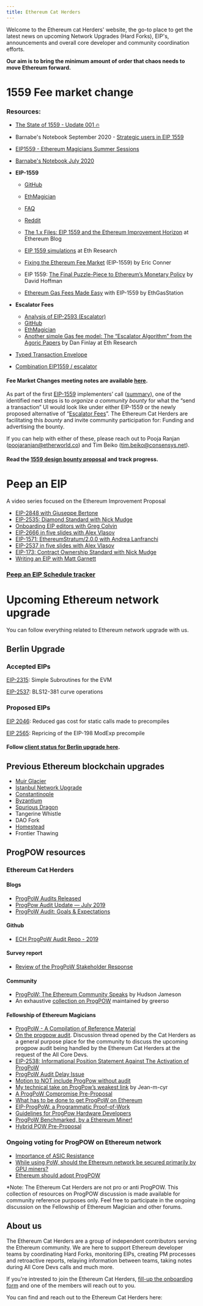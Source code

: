 ```yaml
---
title: Ethereum Cat Herders
---
```


Welcome to the Ethereum cat Herders' website, the go-to place to get the latest news on upcoming Network Upgrades (Hard Forks), EIP's, announcements and overall core developer and community coordination efforts.

**Our aim is to bring the minimum amount of order that chaos needs to move Ethereum forward.**

# 1559 Fee market change  

### Resources: 
* [The State of 1559 - Update 001 🔥](https://hackmd.io/@timbeiko/1559-update-001)
* Barnabe's Notebook September 2020 - [Strategic users in EIP 1559](https://nbviewer.jupyter.org/github/barnabemonnot/abm1559/blob/master/notebooks/strategicUser.ipynb)
* [EIP1559 - Ethereum Magicians Summer Sessions](https://www.youtube.com/watch?v=kNSpugOwQ1o)
* [Barnabe's Notebook July 2020](https://nbviewer.jupyter.org/github/barnabemonnot/abm1559/blob/master/notebooks/stationary1559.ipynb)
* **EIP-1559**
    * [GitHub](https://github.com/ethereum/EIPs/blob/master/EIPS/eip-1559.md) 
    * [EthMagician](https://ethereum-magicians.org/t/eip-1559-fee-market-change-for-eth-1-0-chain/2783) 
    * [FAQ](https://notes.ethereum.org/Wjr1SnW-QaST7phX9C5wkg?both)
    * [Reddit](https://www.reddit.com/r/ethereum/comments/fhkca3/eip_1559_when/)

    * [The 1.x Files: EIP 1559 and the Ethereum Improvement Horizon](https://blog.ethereum.org/2020/06/16/eth1x-1559/) at Ethereum Blog
    * [EIP 1559 simulations](https://ethresear.ch/t/eip-1559-simulations/7280) at Eth Research
    * [Fixing the Ethereum Fee Market](https://medium.com/@eric.conner/fixing-the-ethereum-fee-market-eip-1559-9109f1c1814b) (EIP-1559) by Eric Conner
    * EIP 1559: [The Final Puzzle-Piece to Ethereum’s Monetary Policy](https://medium.com/@TrustlessState/eip-1559-the-final-puzzle-piece-to-ethereums-monetary-policy-58802ab28a27) by David Hoffman
    * [Ethereum Gas Fees Made Easy](https://ethgasstation.info/blog/ethereum-gas-fees-made-easy/) with EIP-1559 by EthGasStation

* **Escalator Fees**
    * [Analysis of EIP-2593 (Escalator)](https://insights.deribit.com/market-research/analysis-of-eip-2593-escalator/)
    * [GitHub](https://github.com/danfinlay/EIPs/blob/Escalator/EIPS/eip-x.md)
    * [EthMagician](https://ethereum-magicians.org/t/eip-1559-fee-market-change-for-eth-1-0-chain/2783/71) 
    * [Another simple Gas fee model: The “Escalator Algorithm” from the Agoric Papers](https://ethresear.ch/t/another-simple-gas-fee-model-the-escalator-algorithm-from-the-agoric-papers/6399) by Dan Finlay at Eth Research
    
* [Typed Transaction Envelope](https://eips.ethereum.org/EIPS/eip-2718)

* [Combination EIP1559 / escalator](https://github.com/ethereum/rig/blob/master/eip1559/combination.md#floating-escalator-started-on-basefee)


#### Fee Market Changes meeting notes are available [here](https://github.com/ethereum/pm/tree/master/Fee%20Market%20Meetings).

As part of the first [EIP-1559](https://github.com/ethereum/EIPs/blob/master/EIPS/eip-1559.md)  implementers’ call ([summary](https://twitter.com/TimBeiko/status/1255852443050655744)), one of the identified next steps is to *organize a community bounty* for what the “send a transaction” UI would look like under either EIP-1559 or the newly proposed alternative of “[Escalator Fees](https://github.com/danfinlay/EIPs/blob/Escalator/EIPS/eip-x.md)”. The Ethereum Cat Herders are facilitating this *bounty* and invite community participation for: Funding and advertising the bounty. 

If you can help with either of these, please reach out to Pooja Ranjan (poojaranjan@etherworld.co) and Tim Beiko (tim.beiko@consensys.net). 

#### Read the [1559 design bounty proposal](https://docs.google.com/document/d/12yjO2nJzK3_DmQYZLZ8ox1bIZkAznqDZkFrUcxh9E7M/edit#)  and track progress. 

# Peep an EIP 
A video series focused on the Ethereum Improvement Proposal
* [EIP-2848 with Giuseppe Bertone](https://youtu.be/z1SnoQkQYkU)
* [EIP-2535: Diamond Standard with Nick Mudge](https://youtu.be/64VfajtPGJ4)
* [Onboarding EIP editors with Greg Colvin](https://youtu.be/WqvPjgzDw4s)
* [EIP-2666 in five slides with Alex Vlasov](https://youtu.be/aGxe5XneLFo)
* [EIP-1571: EthereumStratum/2.0.0 with Andrea Lanfranchi](https://youtu.be/jiR_vftP9WA)
* [EIP-2537 in five slides with Alex Vlasov](https://youtu.be/al4YpfDVmS4)
* [EIP-173: Contract Ownership Standard with Nick Mudge](https://www.youtube.com/watch?v=BXMcDaVMR40&t=1s)
* [Writing an EIP with Matt Garnett](https://www.youtube.com/watch?v=Vnu4m4bBqCs&t=1s)

### [Peep an EIP Schedule tracker](https://github.com/ethereum-cat-herders/PM/projects/2)


# Upcoming Ethereum network upgrade
You can follow everything related to Ethereum network upgrade with us.

## Berlin Upgrade
### Accepted EIPs
[EIP-2315](https://github.com/ethereum/EIPs/pull/2576): Simple Subroutines for the EVM 

[EIP-2537](https://github.com/ethereum/EIPs/pull/2537): BLS12-381 curve operations

### Proposed EIPs
[EIP 2046](https://eips.ethereum.org/EIPS/eip-2046): Reduced gas cost for static calls made to precompiles

[EIP 2565](https://eips.ethereum.org/EIPS/eip-2565): Repricing of the EIP-198 ModExp precompile

#### Follow [client status for Berlin upgrade here](https://docs.google.com/spreadsheets/d/1BomvS0hjc88eTfx1b8Ufa6KYS3vMEb2c8TQ5HJWx2lc/edit#gid=0). 


## Previous Ethereum blockchain upgrades

- [Muir Glacier](https://medium.com/ethereum-cat-herders/ethereum-muir-glacier-upgrade-89b8cea5a210)
- [Istanbul Network Upgrade](https://github.com/ethereum/EIPs/blob/master/EIPS/eip-1679.md)
- [Constantinople](https://eips.ethereum.org/EIPS/eip-1013) 
- [Byzantium](https://eips.ethereum.org/EIPS/eip-609)
- [Spurious Dragon](https://eips.ethereum.org/EIPS/eip-607) 
- Tangerine Whistle
- DAO Fork
- [Homestead](https://eips.ethereum.org/EIPS/eip-606) 
- Frontier Thawing



## ProgPOW resources
### Ethereum Cat Herders 
#### Blogs
* [ProgPoW Audits Released](https://medium.com/ethereum-cat-herders/progpow-audits-released-ed4973ebe073)
* [ProgPow Audit Update — July 2019](https://medium.com/ethereum-cat-herders/progpow-audit-update-july-2019-ee17718550d)
* [ProgPoW Audit: Goals & Expectations](https://medium.com/ethereum-cat-herders/progpow-audit-goals-expectations-75bb902a1f01)

#### Github
* [ECH ProgPoW Audit Repo - 2019](https://github.com/ethereum-cat-herders/progpow-audit)

#### Survey report
* [Review of the ProgPoW Stakeholder Response](https://docs.google.com/document/d/1m7MQzy1o_UiDOAxoyLJ2b36LsFP1VpQZMj0e8WHqh7w/edit#heading=h.frx9hqbznm57)

#### Community

* [ProgPoW: The Ethereum Community Speaks](https://hudsonjameson.com/2020-03-02-progpow-the-ethereum-community-speaks/) by Hudson Jameson
* An exhaustive [collection on ProgPOW](https://gist.github.com/greerso/75d8e49ff38a6f26c3732ac9e1edaf24) maintained by greerso
  
#### Fellowship of Ethereum Magicians

* [ProgPoW - A Compilation of Reference Material](https://ethereum-magicians.org/t/progpow-a-compilation-of-reference-material/3040)
* [On the progpow audit](https://ethereum-magicians.org/t/on-the-progpow-audit/2594). Discussion thread opened by the Cat Herders as a general purpose place for the community to discuss the upcoming progpow audit being handled by the Ethereum Cat Herders at the request of the All Core Devs. 
* [EIP-2538: Informational Position Statement Against The Activation of ProgPoW](https://ethereum-magicians.org/t/eip-2538-informational-position-statement-against-the-activation-of-progpow/4040)
* [ProgPoW Audit Delay Issue](https://ethereum-magicians.org/t/progpow-audit-delay-issue/3309)
* [Motion to NOT include ProgPow without audit](https://ethereum-magicians.org/t/motion-to-not-include-progpow-without-audit/3027) 
* [My technical take on ProgPow’s weakest link](https://ethereum-magicians.org/t/my-technical-take-on-progpows-weakest-link/2983) by Jean-m-cyr
* [A ProgPoW Compromise Pre-Proposal](https://ethereum-magicians.org/t/a-progpow-compromise-pre-proposal/4057)
* [What has to be done to get ProgPoW on Ethereum](https://ethereum-magicians.org/t/what-has-to-be-done-to-get-progpow-on-ethereum/1361)
* [EIP-ProgPoW: a Programmatic Proof-of-Work](https://ethereum-magicians.org/t/eip-progpow-a-programmatic-proof-of-work/272)
* [Guidelines for ProgPow Hardware Developers](https://ethereum-magicians.org/t/guidelines-for-progpow-hardware-developers/2342)
* [ProgPoW Benchmarked, by a Ethereum Miner!](https://ethereum-magicians.org/t/progpow-benchmarked-by-a-ethereum-miner/3020)
* [Hybrid POW Pre-Proposal](https://ethereum-magicians.org/t/hybrid-pow-pre-proposal/4055)

### Ongoing voting for ProgPOW on Ethereum network
* [Importance of ASIC Resistance](https://canonizer.com/topic/171-Importance-of-ASIC-Resistance/1)
* [While using PoW, should the Ethereum network be secured primarily by GPU miners?](https://burnsignal.io/#/poll/0xe8d4b4368bc2256605565f82f7b579c7f2462cfc)
* [Ethereum should adopt ProgPOW](https://www.kialo.com/ethereum-and-programmatic-proof-of-work-progpow-30878)

*Note: The Ethereum Cat Herders are not pro or anti ProgPOW. This collection of resources on ProgPOW discussion is made available for community reference purposes only. Feel free to participate in the ongoing discussion on the Fellowship of Ethereum Magician and other forums. 

## About us
The Ethereum Cat Herders are a group of independent contributors serving the Ethereum community. We are here to support Ethereum developer teams by coordinating Hard Forks, monitoring EIPs, creating PM processes and retroactive reports, relaying information between teams, taking notes during All Core Devs calls and much more.

If you're intrested to join the Ethereum Cat Herders, [fill-up the onboarding form](https://docs.google.com/forms/d/1o2Oidzt6qZZ296KkqeNMi6xAALIv8zsBK1Va3Lzc9IQ/edit) and one of the members will reach out to you. 

You can find and reach out to the Ethereum Cat Herders here:
